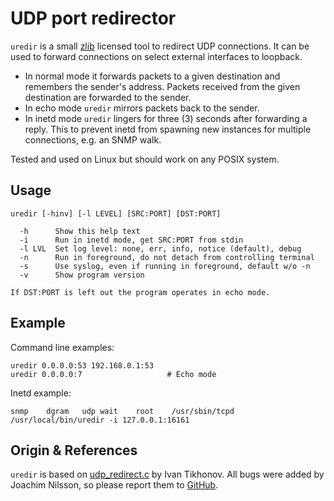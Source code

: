 UDP port redirector
===================

`uredir` is a small [zlib][] licensed tool to redirect UDP connections.
It can be used to forward connections on select external interfaces to
loopback.

- In normal mode it forwards packets to a given destination and
  remembers the sender's address.  Packets received from the given
  destination are forwarded to the sender.
- In echo mode `uredir` mirrors packets back to the sender.
- In inetd mode `uredir` lingers for three (3) seconds after forwarding
  a reply.  This to prevent inetd from spawning new instances for
  multiple connections, e.g. an SNMP walk.

Tested and used on Linux but should work on any POSIX system.


Usage
-----

    uredir [-hinv] [-l LEVEL] [SRC:PORT] [DST:PORT]
    
      -h      Show this help text
      -i      Run in inetd mode, get SRC:PORT from stdin
      -l LVL  Set log level: none, err, info, notice (default), debug
      -n      Run in foreground, do not detach from controlling terminal
      -s      Use syslog, even if running in foreground, default w/o -n
      -v      Show program version
    
    If DST:PORT is left out the program operates in echo mode.


Example
-------

Command line examples:

    uredir 0.0.0.0:53 192.168.0.1:53
    uredir 0.0.0.0:7                   # Echo mode

Inetd example:

    snmp	dgram	udp	wait	root	/usr/sbin/tcpd /usr/local/bin/uredir -i 127.0.0.1:16161


Origin & References
-------------------

`uredir` is based on [udp_redirect.c][] by Ivan Tikhonov.  All bugs were
added by Joachim Nilsson, so please report them to [GitHub][].


[zlib]:           https://en.wikipedia.org/wiki/Zlib_License
[GitHub]:         https://github.com/troglobit/uredir
[udp_redirect.c]: http://brokestream.com/udp_redirect.html
